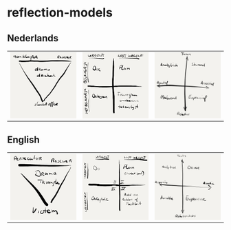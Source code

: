 # reflection-models

## Nederlands

<table>
    <tr>
        <td>
            <a href="./articles/nl/dramadriehoek.md">
                <img src="./images/nl/dramadriehoek.jpg" alt="Dramadriehoek" width="300px">
            </a>
        </td>
        <td>
            <img src="./images/nl/eisenhouwer-matrix.jpg" alt="Eisenhouwer Matrix" width="300px">
        </td>
        <td>
            <img src="./images/nl/social-styles.jpg" alt="Social Styles" width="300px">
        </td>
    </tr>
</table>

## English

<table>
    <tr>
        <td><img src="./images/en/dramatriangle.jpg" alt="Dramatriangle" width="300px"></td>
        <td><img src="./images/en/eisenhouwer-matrix.jpg" alt="Eisenhouwer Matrix" width="300px"></td>
        <td><img src="./images/en/social-styles.jpg" alt="Social Styles" width="300px"></td>
    </tr>
</table>
